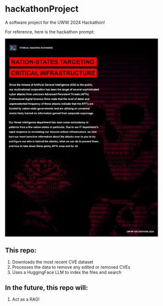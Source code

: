 # hackathonProject

A software project for the UWW 2024 Hackathon!

For reference, here is the hackathon prompt:

![Ethical Hacking Scenario Prompt](Images/EthicalHackingScenario.png)

## This repo:

1. Downloads the most recent CVE dataset
2. Processes the data to remove any edited or removed CVEs
3. Uses a HuggingFace LLM to index the files and search

## In the future, this repo will:

1. Act as a RAG!
